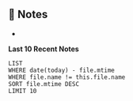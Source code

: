 ## 📝 Notes
- 

**Last 10 Recent Notes**
```dataview
LIST 
WHERE date(today) - file.mtime
WHERE file.name != this.file.name
SORT file.mtime DESC
LIMIT 10
```